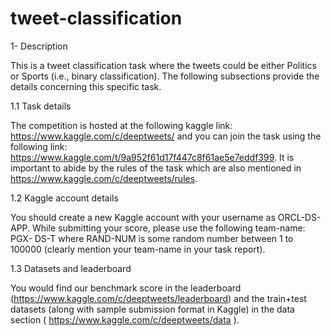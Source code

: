 # tweet-classification
1- Description
 
This is a tweet classification task where the tweets could be either Politics or Sports (i.e., binary classification). The following subsections provide the details concerning this specific task.

 

1.1 Task details
 

The competition is hosted at the following kaggle link: https://www.kaggle.com/c/deeptweets/ and you can join the task using the following link: https://www.kaggle.com/t/9a952f61d17f447c8f61ae5e7eddf399. It is important to abide by the rules of the task which are also mentioned in https://www.kaggle.com/c/deeptweets/rules.

 

1.2 Kaggle account details
 

You should create a new Kaggle account with your username as ORCL-DS-APP. While submitting your score, please use the following team-name: PGX- DS-T<RAND-NUM> where RAND-NUM is some random number between 1 to 100000 (clearly mention your team-name in your task report). 

 

1.3 Datasets and leaderboard
 

You would find our benchmark score in the leaderboard (https://www.kaggle.com/c/deeptweets/leaderboard) and the train+test datasets (along with sample submission format in Kaggle) in the data section ( https://www.kaggle.com/c/deeptweets/data ).

 

